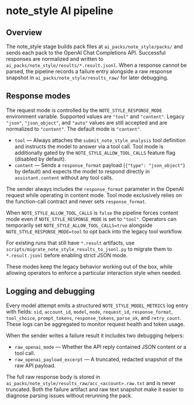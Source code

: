 # note_style AI pipeline

## Overview

The note_style stage builds pack files at `ai_packs/note_style/packs/` and sends
each pack to the OpenAI Chat Completions API. Successful responses are
normalized and written to `ai_packs/note_style/results/*.result.jsonl`. When a
response cannot be parsed, the pipeline records a failure entry alongside a raw
response snapshot in `ai_packs/note_style/results_raw/` for later debugging.

## Response modes

The request mode is controlled by the `NOTE_STYLE_RESPONSE_MODE` environment
variable. Supported values are `"tool"` and `"content"`. Legacy `"json"`,
`"json_object"`, and `"auto"` values are still accepted and are normalized to
`"content"`. The default mode is `"content"`.

* `tool` &mdash; Always attaches the `submit_note_style_analysis` tool definition
  and instructs the model to answer via a tool call. Tool mode is additionally
  gated by the `NOTE_STYLE_ALLOW_TOOL_CALLS` feature flag (disabled by
  default).
* `content` &mdash; Sends a `response_format` payload (`{"type": "json_object"}` by
  default) and expects the model to respond directly in `assistant.content`
  without any tool calls.

The sender always includes the `response_format` parameter in the OpenAI
request while operating in content mode. Tool mode exclusively relies on the
function-call contract and never sets `response_format`.

When `NOTE_STYLE_ALLOW_TOOL_CALLS` is `false` the pipeline forces content mode
even if `NOTE_STYLE_RESPONSE_MODE` is set to `"tool"`. Operators can temporarily
set `NOTE_STYLE_ALLOW_TOOL_CALLS=true` alongside `NOTE_STYLE_RESPONSE_MODE=tool`
to opt back into the legacy tool workflow.

For existing runs that still have `*.result` artifacts, use
`scripts/migrate_note_style_results_to_jsonl.py` to migrate them to
`*.result.jsonl` before enabling strict JSON mode.

These modes keep the legacy behavior working out of the box, while allowing
operators to enforce a particular interaction style when needed.

## Logging and debugging

Every model attempt emits a structured `NOTE_STYLE_MODEL_METRICS` log entry with
fields: `sid`, `account_id`, `model`, `mode`, `request_id`, `response_format`,
`tool_choice`, `prompt_tokens`, `response_tokens`, `parse_ok`, and
`retry_count`. These logs can be aggregated to monitor request health and token
usage.

When the sender writes a failure result it includes two debugging helpers:

* `raw_openai_mode` &mdash; Whether the API reply contained JSON content or a tool
  call.
* `raw_openai_payload_excerpt` &mdash; A truncated, redacted snapshot of the raw API
  payload.

The full raw response body is stored in
`ai_packs/note_style/results_raw/acc_<account>.raw.txt` and is never truncated.
Both the failure artifact and raw text snapshot make it easier to diagnose
parsing issues without rerunning the pack.
